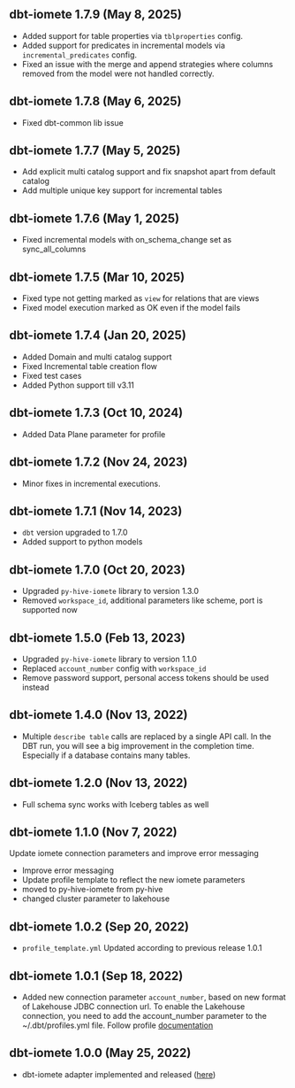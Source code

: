 ## dbt-iomete 1.7.9 (May 8, 2025)
- Added support for table properties via `tblproperties` config.
- Added support for predicates in incremental models via `incremental_predicates` config.
- Fixed an issue with the merge and append strategies where columns removed from the model were not handled correctly.

## dbt-iomete 1.7.8 (May 6, 2025)
- Fixed dbt-common lib issue

## dbt-iomete 1.7.7 (May 5, 2025)
- Add explicit multi catalog support and fix snapshot apart from default catalog
- Add multiple unique key support for incremental tables

## dbt-iomete 1.7.6 (May 1, 2025)
- Fixed incremental models with on_schema_change set as sync_all_columns

## dbt-iomete 1.7.5 (Mar 10, 2025)
- Fixed type not getting marked as `view` for relations that are views
- Fixed model execution marked as OK even if the model fails

## dbt-iomete 1.7.4 (Jan 20, 2025)
- Added Domain and multi catalog support
- Fixed Incremental table creation flow
- Fixed test cases
- Added Python support till v3.11

## dbt-iomete 1.7.3 (Oct 10, 2024)
- Added Data Plane parameter for profile

## dbt-iomete 1.7.2 (Nov 24, 2023)
- Minor fixes in incremental executions.

## dbt-iomete 1.7.1 (Nov 14, 2023)
- `dbt` version upgraded to 1.7.0
- Added support to python models

## dbt-iomete 1.7.0 (Oct 20, 2023)
- Upgraded `py-hive-iomete` library to version 1.3.0
- Removed `workspace_id`, additional parameters like scheme, port is supported now

## dbt-iomete 1.5.0 (Feb 13, 2023)
- Upgraded `py-hive-iomete` library to version 1.1.0
- Replaced `account_number` config with `workspace_id`
- Remove password support, personal access tokens should be used instead

## dbt-iomete 1.4.0 (Nov 13, 2022)
- Multiple `describe table` calls are replaced by a single API call. In the DBT run, you will see a big improvement in the completion time. Especially if a database contains many  tables.

## dbt-iomete 1.2.0 (Nov 13, 2022)
- Full schema sync works with Iceberg tables as well

## dbt-iomete 1.1.0 (Nov 7, 2022)
Update iomete connection parameters and improve error messaging

- Improve error messaging
- Update profile template to reflect the new iomete parameters
- moved to py-hive-iomete from py-hive
- changed cluster parameter to lakehouse

## dbt-iomete 1.0.2 (Sep 20, 2022)
- `profile_template.yml` Updated according to previous release 1.0.1

## dbt-iomete 1.0.1 (Sep 18, 2022)
- Added new connection parameter `account_number`, based on new format of Lakehouse JDBC connection url.
To enable the Lakehouse connection, you need to add the account_number parameter to the ~/.dbt/profiles.yml file.
Follow profile [documentation](https://docs.iomete.com/docs/profile-setup)

## dbt-iomete 1.0.0 (May 25, 2022)
- dbt-iomete adapter implemented and released ([here](https://github.com/iomete/dbt-iomete/commit/e692dfb8b59ff699ee546ecef7ae46388e2352f5))
